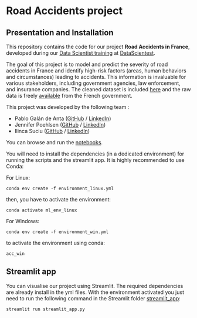 # Road Accidents project

## Presentation and Installation

This repository contains the code for our project **Road Accidents in France**, developed during our [Data Scientist training](https://datascientest.com/en/data-scientist-course) at [DataScientest](https://datascientest.com/).

The goal of this project is to model and predict the severity of road accidents in France and identify high-risk factors (areas, human behaviors and circumstances) leading to accidents. This information is invaluable for various stakeholders, including government agencies, law enforcement, and insurance companies. The cleaned dataset is included [here](./data) and the raw data is freely [available](https://www.data.gouv.fr/en/datasets/bases-de-donnees-annuelles-des-accidents-corporels-de-la-circulation-routiere-annees-de-2005-a-2022/) from the French government.

This project was developed by the following team :

- Pablo Galán de Anta ([GitHub](https://github.com/gdapablo) / [LinkedIn](http://www.linkedin.com/in/pablo-gal%C3%A1n-297075150))
- Jennifer Poehlsen ([GitHub](https://github.com/jpoehlsen) / [LinkedIn](http://linkedin.com/in/jennifer-poehlsen-0aa7a825/))
- Ilinca Suciu ([GitHub](https://github.com/ili-s) / [LinkedIn](http://www.linkedin.com/in/ili-s))

You can browse and run the [notebooks](./notebooks). 

You will need to install the dependencies (in a dedicated environment) for running the scripts and the streamlit app. It is highly recommended to use Conda:

For Linux:
```
conda env create -f environment_linux.yml
```

then, you have to activate the environment:
```
conda activate ml_env_linux
```

For Windows:
```
conda env create -f environment_win.yml
```
to activate the environment using conda:
```
acc_win
```

## Streamlit app

You can visualise our project using Streamlit. The required dependencies are already install in the yml files. With the environment activated you just need to run the following command in the Streamlit folder [streamlit_app](./streamlit_app):

```
streamlit run streamlit_app.py
```
